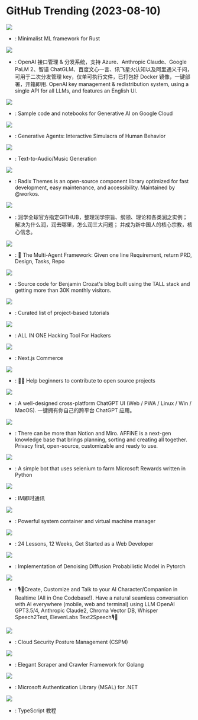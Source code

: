 # GitHub Trending (2023-08-10)

![](https://img.shields.io/badge/Rust-New%201-green?style=flat-square&logo=appveyor)
- [](https://github.comundefined): Minimalist ML framework for Rust

![](https://img.shields.io/badge/Go-New%20194-green?style=flat-square&logo=appveyor)
- [](https://github.comundefined): OpenAI 接口管理 & 分发系统，支持 Azure、Anthropic Claude、Google PaLM 2、智谱 ChatGLM、百度文心一言、讯飞星火认知以及阿里通义千问，可用于二次分发管理 key，仅单可执行文件，已打包好 Docker 镜像，一键部署，开箱即用. OpenAI key management & redistribution system, using a single API for all LLMs, and features an English UI.

![](https://img.shields.io/badge/Jupyter%20Notebook-New%2016-green?style=flat-square&logo=appveyor)
- [](https://github.comundefined): Sample code and notebooks for Generative AI on Google Cloud

![](https://img.shields.io/badge/none-New%202-green?style=flat-square&logo=appveyor)
- [](https://github.comundefined): Generative Agents: Interactive Simulacra of Human Behavior

![](https://img.shields.io/badge/Python-New%2053-green?style=flat-square&logo=appveyor)
- [](https://github.comundefined): Text-to-Audio/Music Generation

![](https://img.shields.io/badge/TypeScript-New%20161-green?style=flat-square&logo=appveyor)
- [](https://github.comundefined): Radix Themes is an open-source component library optimized for fast development, easy maintenance, and accessibility. Maintained by @workos.

![](https://img.shields.io/badge/none-New%20164-green?style=flat-square&logo=appveyor)
- [](https://github.comundefined): 润学全球官方指定GITHUB，整理润学宗旨、纲领、理论和各类润之实例；解决为什么润，润去哪里，怎么润三大问题； 并成为新中国人的核心宗教，核心信念。

![](https://img.shields.io/badge/Python-New%20813-green?style=flat-square&logo=appveyor)
- [](https://github.comundefined): 🌟 The Multi-Agent Framework: Given one line Requirement, return PRD, Design, Tasks, Repo

![](https://img.shields.io/badge/PHP-New%2071-green?style=flat-square&logo=appveyor)
- [](https://github.comundefined): Source code for Benjamin Crozat's blog built using the TALL stack and getting more than 30K monthly visitors.

![](https://img.shields.io/badge/none-New%20340-green?style=flat-square&logo=appveyor)
- [](https://github.comundefined): Curated list of project-based tutorials

![](https://img.shields.io/badge/Python-New%2077-green?style=flat-square&logo=appveyor)
- [](https://github.comundefined): ALL IN ONE Hacking Tool For Hackers

![](https://img.shields.io/badge/TypeScript-New%20228-green?style=flat-square&logo=appveyor)
- [](https://github.comundefined): Next.js Commerce

![](https://img.shields.io/badge/none-New%20202-green?style=flat-square&logo=appveyor)
- [](https://github.comundefined): 🚀✨ Help beginners to contribute to open source projects

![](https://img.shields.io/badge/TypeScript-New%20133-green?style=flat-square&logo=appveyor)
- [](https://github.comundefined): A well-designed cross-platform ChatGPT UI (Web / PWA / Linux / Win / MacOS). 一键拥有你自己的跨平台 ChatGPT 应用。

![](https://img.shields.io/badge/TypeScript-New%20206-green?style=flat-square&logo=appveyor)
- [](https://github.comundefined): There can be more than Notion and Miro. AFFiNE is a next-gen knowledge base that brings planning, sorting and creating all together. Privacy first, open-source, customizable and ready to use.

![](https://img.shields.io/badge/Python-New%2012-green?style=flat-square&logo=appveyor)
- [](https://github.comundefined): A simple bot that uses selenium to farm Microsoft Rewards written in Python

![](https://img.shields.io/badge/Go-New%2011-green?style=flat-square&logo=appveyor)
- [](https://github.comundefined): IM即时通讯

![](https://img.shields.io/badge/Go-New%20181-green?style=flat-square&logo=appveyor)
- [](https://github.comundefined): Powerful system container and virtual machine manager

![](https://img.shields.io/badge/JavaScript-New%20213-green?style=flat-square&logo=appveyor)
- [](https://github.comundefined): 24 Lessons, 12 Weeks, Get Started as a Web Developer

![](https://img.shields.io/badge/Python-New%209-green?style=flat-square&logo=appveyor)
- [](https://github.comundefined): Implementation of Denoising Diffusion Probabilistic Model in Pytorch

![](https://img.shields.io/badge/Swift-New%2037-green?style=flat-square&logo=appveyor)
- [](https://github.comundefined): 🎙️🤖Create, Customize and Talk to your AI Character/Companion in Realtime (All in One Codebase!). Have a natural seamless conversation with AI everywhere (mobile, web and terminal) using LLM OpenAI GPT3.5/4, Anthropic Claude2, Chroma Vector DB, Whisper Speech2Text, ElevenLabs Text2Speech🎙️🤖

![](https://img.shields.io/badge/JavaScript-New%2010-green?style=flat-square&logo=appveyor)
- [](https://github.comundefined): Cloud Security Posture Management (CSPM)

![](https://img.shields.io/badge/Go-New%2014-green?style=flat-square&logo=appveyor)
- [](https://github.comundefined): Elegant Scraper and Crawler Framework for Golang

![](https://img.shields.io/badge/C%23-New%2024-green?style=flat-square&logo=appveyor)
- [](https://github.comundefined): Microsoft Authentication Library (MSAL) for .NET

![](https://img.shields.io/badge/none-New%20232-green?style=flat-square&logo=appveyor)
- [](https://github.comundefined): TypeScript 教程


